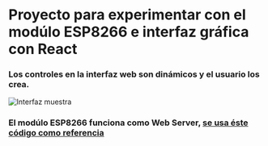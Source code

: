 # Proyecto para experimentar con el modúlo ESP8266 e interfaz gráfica con React

### Los controles en la interfaz web son dinámicos y el usuario los crea.
![Interfaz muestra](https://drive.google.com/uc?export=view&id=1YTsc8FKcvs_dP-P6sQjwZfaUcN9KUrz0)
### El modúlo ESP8266 funciona como Web Server, [se usa éste código como referencia](https://github.com/luisllamasbinaburo/ESP8266-Examples/tree/master/05_Server_Simple)
